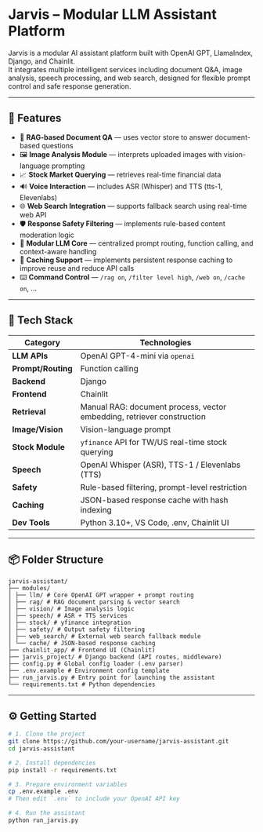 # Jarvis – Modular LLM Assistant Platform

Jarvis is a modular AI assistant platform built with OpenAI GPT, LlamaIndex, Django, and Chainlit.  
It integrates multiple intelligent services including document Q&A, image analysis, speech processing, and web search, designed for flexible prompt control and safe response generation.

---

## 🚀 Features

- 🔎 **RAG-based Document QA** — uses vector store to answer document-based questions  
- 🖼️ **Image Analysis Module** — interprets uploaded images with vision-language prompting  
- 📈 **Stock Market Querying** — retrieves real-time financial data  
- 🔊 **Voice Interaction** — includes ASR (Whisper) and TTS (tts-1, Elevenlabs) 
- 🌐 **Web Search Integration** — supports fallback search using real-time web API  
- 🛡️ **Response Safety Filtering** — implements rule-based content moderation logic  
- 🧠 **Modular LLM Core** — centralized prompt routing, function calling, and context-aware handling  
- 💾 **Caching Support** — implements persistent response caching to improve reuse and reduce API calls
- ⌨️ **Command Control** — `/rag on`, `/filter level high`, `/web on`, `/cache on`, ...

---

## 🧰 Tech Stack

| Category     | Technologies |
|--------------|--------------|
| **LLM APIs** | OpenAI GPT-4-mini via `openai` |
| **Prompt/Routing** | Function calling |
| **Backend**  | Django |
| **Frontend** | Chainlit |
| **Retrieval** | Manual RAG: document process, vector embedding, retriever construction |
| **Image/Vision** | Vision-language prompt |
| **Stock Module** | `yfinance` API for TW/US real-time stock querying |
| **Speech**   | OpenAI Whisper (ASR), TTS-1 / Elevenlabs (TTS) |
| **Safety**   | Rule-based filtering, prompt-level restriction |
| **Caching**    | JSON-based response cache with hash indexing |
| **Dev Tools**| Python 3.10+, VS Code, .env, Chainlit UI |

---

##  📦 Folder Structure


```
jarvis-assistant/
├── modules/
│ ├── llm/ # Core OpenAI GPT wrapper + prompt routing
│ ├── rag/ # RAG document parsing & vector search
│ ├── vision/ # Image analysis logic
│ ├── speech/ # ASR + TTS services
│ ├── stock/ # yfinance integration
│ ├── safety/ # Output safety filtering
│ ├── web_search/ # External web search fallback module
│ └── cache/ # JSON-based response caching
├── chainlit_app/ # Frontend UI (Chainlit)
├── jarvis_project/ # Django backend (API routes, middleware)
├── config.py # Global config loader (.env parser)
├── .env.example # Environment config template
├── run_jarvis.py # Entry point for launching the assistant
└── requirements.txt # Python dependencies
```

---

## ⚙️ Getting Started

```bash
# 1. Clone the project
git clone https://github.com/your-username/jarvis-assistant.git
cd jarvis-assistant

# 2. Install dependencies
pip install -r requirements.txt

# 3. Prepare environment variables
cp .env.example .env
# Then edit `.env` to include your OpenAI API key

# 4. Run the assistant
python run_jarvis.py
```
